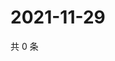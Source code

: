 # 2021-11-29

共 0 条

<!-- BEGIN WEIBO -->
<!-- 最后更新时间 Mon Nov 29 2021 13:13:08 GMT+0800 (China Standard Time) -->

<!-- END WEIBO -->
